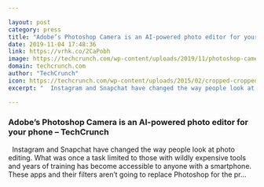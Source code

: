 ```yaml
---

layout: post
category: press
title: "Adobe’s Photoshop Camera is an AI-powered photo editor for your phone"
date: 2019-11-04 17:48:36
link: https://vrhk.co/2CaPobh
image: https://techcrunch.com/wp-content/uploads/2019/11/photoshop-camera.png?w=764
domain: techcrunch.com
author: "TechCrunch"
icon: https://techcrunch.com/wp-content/uploads/2015/02/cropped-cropped-favicon-gradient.png?w=180
excerpt: "  Instagram and Snapchat have changed the way people look at photo editing. What was once a task limited to those with wildly expensive tools and years of training has become accessible to anyone with a smartphone. These apps and their filters aren’t going to replace Photoshop for the pr…"

---
```


### Adobe’s Photoshop Camera is an AI-powered photo editor for your phone – TechCrunch

  Instagram and Snapchat have changed the way people look at photo editing. What was once a task limited to those with wildly expensive tools and years of training has become accessible to anyone with a smartphone. These apps and their filters aren’t going to replace Photoshop for the pr…